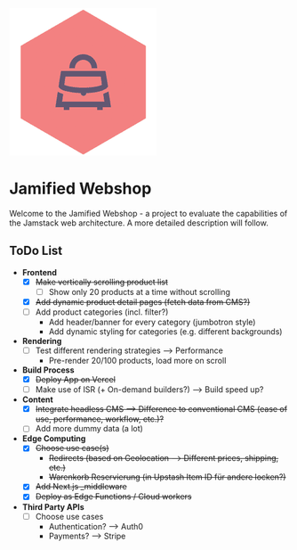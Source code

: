 ![Jamified Webshop](./public/logo_jamified-webshop.png "Jamified Webshop")

# Jamified Webshop

Welcome to the Jamified Webshop - a project to evaluate the capabilities of the Jamstack web
architecture. A more detailed description will follow.

## ToDo List

- **Frontend**
    - [x] <s>Make vertically scrolling product list</s>
        - [ ] Show only 20 products at a time without scrolling
    - [x] <s>Add dynamic product detail pages (fetch data from CMS?)</s>
    - [ ] Add product categories (incl. filter?)
        - Add header/banner for every category (jumbotron style)
        - Add dynamic styling for categories (e.g. different backgrounds)
- **Rendering**
    - [ ] Test different rendering strategies --> Performance
        - Pre-render 20/100 products, load more on scroll
- **Build Process**
    - [x] <s>Deploy App on Vercel</s>
    - [ ] Make use of ISR (+ On-demand builders?) --> Build speed up?
- **Content**
    - [x] <s>Integrate headless CMS --> Difference to conventional CMS (ease of use, performance,
      workflow, etc.)?</s>
    - [ ] Add more dummy data (a lot)
- **Edge Computing**
    - [x] <s>Choose use case(s)
        - Redirects (based on Geolocation --> Different prices, shipping, etc.)
        - Warenkorb Reservierung (in Upstash Item ID für andere locken?)</s>
    - [x] <s>Add Next.js _middleware</s>
    - [x] <s>Deploy as Edge Functions / Cloud workers</s>
- **Third Party APIs**
    - [ ] Choose use cases
        - Authentication? --> Auth0
        - Payments? --> Stripe